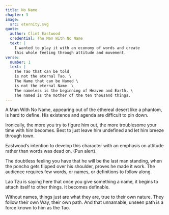 ```yaml
---
title: No Name
chapter: 3
image:
  src: eternity.svg
quote:
  author: Clint Eastwood
  credential: The Man With No Name
  text: |
    I wanted to play it with an economy of words and create
    this whole feeling through attitude and movement.
verse:
  number: 1
  text: |
    The Tao that can be told
    is not the eternal Tao. \
    The Name that can be Named \
    is not the eternal Name. \
    The nameless is the beginning of Heaven and Earth. \
    The named is the mother of the ten thousand things.
---
```


A Man With No Name,
appearing out of the ethereal desert like a phantom,
is hard to define.
His existence and agenda are difficult to pin down.

Ironically, the more you try to figure him out,
the more troublesome your time with him becomes.
Best to just leave him undefined and let him breeze through town.

Eastwood’s intention to develop this character with an emphasis
on attitude rather than words was dead on. (Pun alert).

The doubtless feeling you have that he will be the last man standing,
when the poncho gets flipped over his shoulder, proves he made it work.
The audience requires few words, or names, or definitions to follow along.

Lao Tzu is saying here that once you give something a name,
it begins to attach itself to other things. It becomes definable.

Without names, things just are what they are, true to their own nature.
They follow their own Way, their own path.
And that unnamable, unseen path is a force known to him as the Tao.
